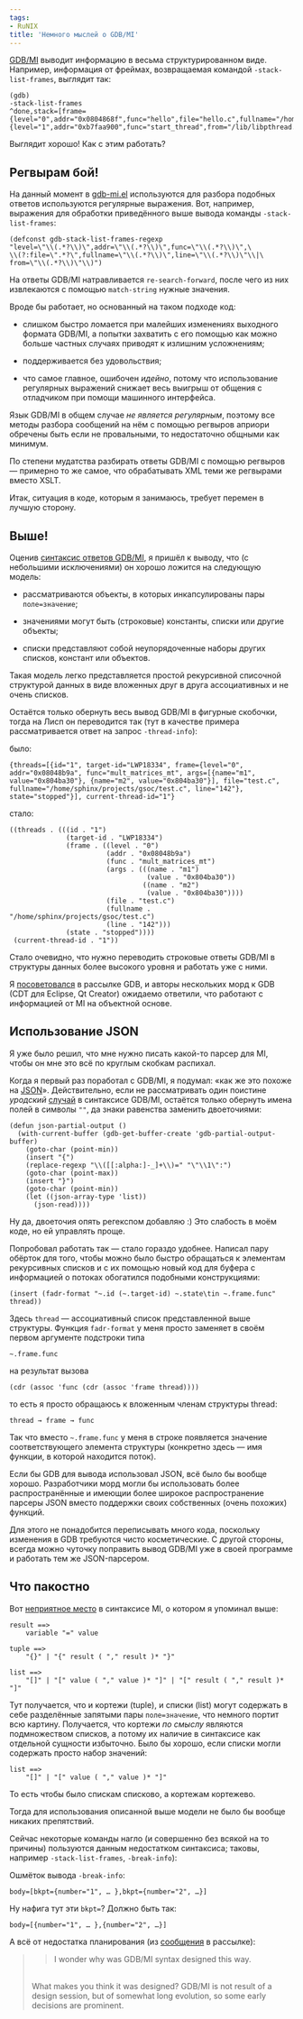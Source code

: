 ```yaml
---
tags:
- RuNIX
title: 'Немного мыслей о GDB/MI'
---
```


[GDB/MI][] выводит информацию в весьма структурированном виде. Например,
информация от фреймах, возвращаемая командой `-stack-list-frames`,
выглядит так:

    (gdb)
    -stack-list-frames
    ^done,stack=[frame={level="0",addr="0x0804868f",func="hello",file="hello.c",fullname="/home/sphinx/projects/gsoc/hello.c",line="6"},frame={level="1",addr="0xb7faa900",func="start_thread",from="/lib/libpthread.so.0"}]

Выглядит хорошо! Как с этим работать?

## Регвырам бой!

На данный момент в [gdb-mi.el][] используются для разбора подобных
ответов используются регулярные выражения. Вот, например, выражения для
обработки приведённого выше вывода команды `-stack-list-frames`:

    (defconst gdb-stack-list-frames-regexp
    "level=\"\\(.*?\\)\",addr=\"\\(.*?\\)\",func=\"\\(.*?\\)\",\
    \\(?:file=\".*?\",fullname=\"\\(.*?\\)\",line=\"\\(.*?\\)\"\\|\
    from=\"\\(.*?\\)\"\\)")

На ответы GDB/MI натравливается `re-search-forward`, после чего из них
извлекаются с помощью `match-string` нужные значения.

Вроде бы работает, но основанный на таком подходе код:

-   слишком быстро ломается при малейших изменениях выходного формата
    GDB/MI, а попытки захватить с его помощью как можно больше частных
    случаях приводят к излишним усложнениям;

-   поддерживается без удовольствия;

-   что самое главное, ошибочен *идейно*, потому что использование
    регулярных выражений снижает весь выигрыш от общения с отладчиком
    при помощи машинного интерфейса.

Язык GDB/MI в общем случае *не является регулярным*, поэтому все методы
разбора сообщений на нём с помощью регвыров априори обречены быть если
не провальными, то недостаточно общными как минимум.

По степени мудатства разбирать ответы GDB/MI с помощью регвыров —
примерно то же самое, что обрабатывать XML теми же регвырами вместо
XSLT.

Итак, ситуация в коде, которым я занимаюсь, требует перемен в лучшую
сторону.

## Выше!

Оценив [синтаксис ответов GDB/MI][], я пришёл к выводу, что (с
небольшими исключениями) он хорошо ложится на следующую модель:

-   рассматриваются объекты, в которых инкапсулированы пары
    `поле=значение`;

-   значениями могут быть (строковые) константы, списки или другие
    объекты;

-   списки представляют собой неупорядоченные наборы других списков,
    констант или объектов.

Такая модель легко представляется простой рекурсивной списочной
структурой данных в виде вложенных друг в друга ассоциативных и не очень
списков.

Остаётся только обернуть весь вывод GDB/MI в фигурные скобочки, тогда на
Лисп он переводится так (тут в качестве примера рассматривается ответ на
запрос `-thread-info`):

было:

    {threads=[{id="1", target-id="LWP18334", frame={level="0",
    addr="0x08048b9a", func="mult_matrices_mt", args=[{name="m1",
    value="0x804ba30"}, {name="m2", value="0x804ba30"}], file="test.c",
    fullname="/home/sphinx/projects/gsoc/test.c", line="142"},
    state="stopped"}], current-thread-id="1"}

стало:

    ((threads . (((id . "1")
                  (target-id . "LWP18334")
                  (frame . ((level . "0")
                            (addr . "0x08048b9a")
                            (func . "mult_matrices_mt")
                            (args . (((name . "m1")
                                      (value . "0x804ba30"))
                                     ((name . "m2")
                                      (value . "0x804ba30"))))
                            (file . "test.c")
                            (fullname . "/home/sphinx/projects/gsoc/test.c")
                            (line . "142")))
                  (state . "stopped"))))
     (current-thread-id . "1"))

Стало очевидно, что нужно переводить строковые ответы GDB/MI в структуры
данных более высокого уровня и работать уже с ними.

Я [посоветовался][] в рассылке GDB, и авторы нескольких морд к GDB (CDT
для Eclipse, Qt Creator) ожидаемо ответили, что работают с информацией
от MI на объектной основе.

## Использование JSON

Я уже было решил, что мне нужно писать какой-то парсер для MI, чтобы он
мне это всё по круглым скобкам распихал.

Когда я первый раз поработал с GDB/MI, я подумал: «как же это похоже на
[JSON][]». Действительно, если не рассматривать один поистине *уродский*
[случай][] в синтаксисе GDB/MI, остаётся только обернуть имена полей в
символы `""`, да знаки равенства заменить двоеточиями:

    (defun json-partial-output ()
      (with-current-buffer (gdb-get-buffer-create 'gdb-partial-output-buffer)
        (goto-char (point-min))
        (insert "{")
        (replace-regexp "\\([[:alpha:]-_]+\\)=" "\"\\1\":")
        (goto-char (point-max))
        (insert "}")
        (goto-char (point-min))
        (let ((json-array-type 'list))
          (json-read))))

Ну да, двоеточия опять регекспом добавляю :) Это слабость в моём коде,
но ей управлять проще.

Попробовал работать так — стало гораздо удобнее. Написал пару обёрток
для того, чтобы можно было быстро обращаться к элементам рекурсивных
списков и с их помощью новый код для буфера с информацией о потоках
обогатился подобными конструкциями:

    (insert (fadr-format "~.id (~.target-id) ~.state\tin ~.frame.func" thread))

Здесь `thread` — ассоциативный список представленной выше структуры.
Функция `fadr-format` у меня просто заменяет в своём первом аргументе
подстроки типа

    ~.frame.func

на результат вызова

    (cdr (assoc 'func (cdr (assoc 'frame thread))))

то есть я просто обращаюсь к вложенным членам структуры thread:

    thread → frame → func

Так что вместо `~.frame.func` у меня в строке появляется значение
соответствующего элемента структуры (конкретно здесь — имя функции, в
которой находится поток).

Если бы GDB для вывода использовал JSON, всё было бы вообще хорошо.
Разработчики морд могли бы использовать более распространённые и имеющии
более широкое распространение парсеры JSON вместо поддержки своих
собственных (очень похожих) функций.

Для этого не понадобится переписывать много кода, поскольку изменения в
GDB требуются чисто косметические. С другой стороны, всегда можно
чуточку поправить вывод GDB/MI уже в своей программе и работать тем же
JSON-парсером.

## Что пакостно

Вот [неприятное место][случай] в синтаксисе MI, о котором я упоминал
выше:

    result ==>
        variable "=" value

    tuple ==>
        "{}" | "{" result ( "," result )* "}"

    list ==>
        "[]" | "[" value ( "," value )* "]" | "[" result ( "," result )* "]"

Тут получается, что и кортежи (tuple), и списки (list) могут содержать в
себе разделённые запятыми пары `поле=значение`, что немного портит всю
картину. Получается, что кортежи *по смыслу* являются подмножеством
списков, а потому их наличие в синтаксисе как отдельной сущности
избыточно. Было бы хорошо, если списки могли содержать просто набор
значений:

    list ==>
        "[]" | "[" value ( "," value )* "]"

То есть чтобы было спискам списково, а кортежам кортежево.

Тогда для использования описанной выше модели не было бы вообще никаких
препятствий.

Сейчас некоторые команды нагло (и совершенно без всякой на то причины)
пользуются данным недостатком синтаксиса; таковы, например
`-stack-list-frames`, `-break-info`):

Ошмёток вывода `-break-info`:

    body=[bkpt={number="1", … },bkpt={number="2", …}]

Ну нафига тут эти `bkpt=`? Должно быть так:

    body=[{number="1", … },{number="2", …}]

А всё от недостатка планирования (из [сообщения][] в рассылке):

> > I wonder why was GDB/MI syntax designed this way.
>
> \
> What makes you think it was designed? GDB/MI is not result of a design
> session, but of somewhat long evolution, so some early decisions are
> prominent.

  [GDB/MI]: http://sourceware.org/gdb/current/onlinedocs/gdb_26.html#SEC263
    "The GDB/MI Interface"
  [gdb-mi.el]: http://www.emacswiki.org/emacs/GDB-MI
  [синтаксис ответов GDB/MI]: http://sourceware.org/gdb/current/onlinedocs/gdb_26.html#SEC272
    "GDB/MI Output Syntax"
  [посоветовался]: http://thread.gmane.org/gmane.comp.gdb.devel/25753
  [JSON]: http://www.json.org/
  [случай]: http://article.gmane.org/gmane.comp.gdb.devel/25769
  [сообщения]: http://article.gmane.org/gmane.comp.gdb.devel/25771
